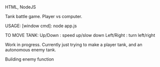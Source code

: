 HTML, NodeJS

Tank battle game. Player vs computer.

USAGE:
[window cmd]: node app.js

TO MOVE TANK:
Up/Down    : speed up/slow down
Left/Right : turn left/right

Work in progress. Currently just trying to make a player tank, and an autonomous enemy tank.

Building enemy function
